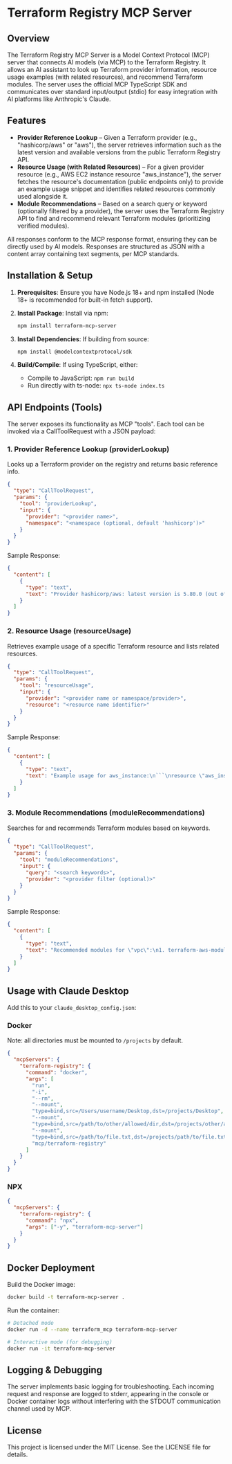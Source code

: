 # Terraform Registry MCP Server

## Overview

The Terraform Registry MCP Server is a Model Context Protocol (MCP) server that connects AI models (via MCP) to the Terraform Registry. It allows an AI assistant to look up Terraform provider information, resource usage examples (with related resources), and recommend Terraform modules. The server uses the official MCP TypeScript SDK and communicates over standard input/output (stdio) for easy integration with AI platforms like Anthropic's Claude.

## Features

- **Provider Reference Lookup** – Given a Terraform provider (e.g., "hashicorp/aws" or "aws"), the server retrieves information such as the latest version and available versions from the public Terraform Registry API.
- **Resource Usage (with Related Resources)** – For a given provider resource (e.g., AWS EC2 instance resource "aws_instance"), the server fetches the resource's documentation (public endpoints only) to provide an example usage snippet and identifies related resources commonly used alongside it.
- **Module Recommendations** – Based on a search query or keyword (optionally filtered by a provider), the server uses the Terraform Registry API to find and recommend relevant Terraform modules (prioritizing verified modules).

All responses conform to the MCP response format, ensuring they can be directly used by AI models. Responses are structured as JSON with a content array containing text segments, per MCP standards.

## Installation & Setup

1. **Prerequisites**: Ensure you have Node.js 18+ and npm installed (Node 18+ is recommended for built-in fetch support).
2. **Install Package**: Install via npm:

   ```bash
   npm install terraform-mcp-server
   ```

3. **Install Dependencies**: If building from source:

   ```bash
   npm install @modelcontextprotocol/sdk
   ```

4. **Build/Compile**: If using TypeScript, either:
   - Compile to JavaScript: `npm run build`
   - Run directly with ts-node: `npx ts-node index.ts`

## API Endpoints (Tools)

The server exposes its functionality as MCP "tools". Each tool can be invoked via a CallToolRequest with a JSON payload:

### 1. Provider Reference Lookup (providerLookup)

Looks up a Terraform provider on the registry and returns basic reference info.

```json
{
  "type": "CallToolRequest",
  "params": {
    "tool": "providerLookup",
    "input": {
      "provider": "<provider name>",
      "namespace": "<namespace (optional, default 'hashicorp')>"
    }
  }
}
```

Sample Response:

```json
{
  "content": [
    {
      "type": "text",
      "text": "Provider hashicorp/aws: latest version is 5.80.0 (out of 100 versions)."
    }
  ]
}
```

### 2. Resource Usage (resourceUsage)

Retrieves example usage of a specific Terraform resource and lists related resources.

```json
{
  "type": "CallToolRequest",
  "params": {
    "tool": "resourceUsage",
    "input": {
      "provider": "<provider name or namespace/provider>",
      "resource": "<resource name identifier>"
    }
  }
}
```

Sample Response:

````json
{
  "content": [
    {
      "type": "text",
      "text": "Example usage for aws_instance:\n```\nresource \"aws_instance\" \"example\" {\n  ami           = data.aws_ami.ubuntu.id\n  instance_type = \"t3.micro\"\n  # ... other required arguments ...\n}\n```\nRelated resources: aws_vpc, aws_subnet"
    }
  ]
}
````

### 3. Module Recommendations (moduleRecommendations)

Searches for and recommends Terraform modules based on keywords.

```json
{
  "type": "CallToolRequest",
  "params": {
    "tool": "moduleRecommendations",
    "input": {
      "query": "<search keywords>",
      "provider": "<provider filter (optional)>"
    }
  }
}
```

Sample Response:

```json
{
  "content": [
    {
      "type": "text",
      "text": "Recommended modules for \"vpc\":\n1. terraform-aws-modules/vpc/aws - AWS VPC management module.\n2. user/network/aws - AWS network module for VPC and subnets.\n3. Azure/network/azurerm - Azure network module for virtual networks."
    }
  ]
}
```

## Usage with Claude Desktop

Add this to your `claude_desktop_config.json`:

### Docker

Note: all directories must be mounted to `/projects` by default.

```json
{
  "mcpServers": {
    "terraform-registry": {
      "command": "docker",
      "args": [
        "run",
        "-i",
        "--rm",
        "--mount",
        "type=bind,src=/Users/username/Desktop,dst=/projects/Desktop",
        "--mount",
        "type=bind,src=/path/to/other/allowed/dir,dst=/projects/other/allowed/dir,ro",
        "--mount",
        "type=bind,src=/path/to/file.txt,dst=/projects/path/to/file.txt",
        "mcp/terraform-registry"
      ]
    }
  }
}
```

### NPX

```json
{
  "mcpServers": {
    "terraform-registry": {
      "command": "npx",
      "args": ["-y", "terraform-mcp-server"]
    }
  }
}
```

## Docker Deployment

Build the Docker image:

```bash
docker build -t terraform-mcp-server .
```

Run the container:

```bash
# Detached mode
docker run -d --name terraform_mcp terraform-mcp-server

# Interactive mode (for debugging)
docker run -it terraform-mcp-server
```

## Logging & Debugging

The server implements basic logging for troubleshooting. Each incoming request and response are logged to stderr, appearing in the console or Docker container logs without interfering with the STDOUT communication channel used by MCP.

## License

This project is licensed under the MIT License. See the LICENSE file for details.
